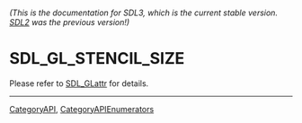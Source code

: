 ###### (This is the documentation for SDL3, which is the current stable version. [SDL2](https://wiki.libsdl.org/SDL2/) was the previous version!)
# SDL_GL_STENCIL_SIZE

Please refer to [SDL_GLattr](SDL_GLattr) for details.

----
[CategoryAPI](CategoryAPI), [CategoryAPIEnumerators](CategoryAPIEnumerators)

